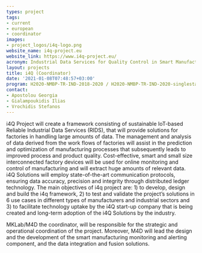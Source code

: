 ```yaml
---
types: project
tags:
- current
- european
- coordinator
images:
- project_logos/i4q-logo.png
website_name: i4q-project.eu
website_link: https://www.i4q-project.eu/
acronym: Industrial Data Services for Quality Control in Smart Manufacturing
layout: projects
title: i4Q (Coordinator)
date: '2021-01-08T07:48:57+03:00'
program: H2020-NMBP-TR-IND-2018-2020 / H2020-NMBP-TR-IND-2020-singlestage
contact:
- Apostolou Georgia
- Gialampoukidis Ilias
- Vrochidis Stefanos
---
```

<p>
i4Q Project will create a framework consisting of sustainable IoT-based Reliable Industrial Data Services (RIDS), that will provide solutions for factories in handling large amounts of data. The management and analysis of data derived from the work flows of factories will assist in the prediction and optimization of manufacturing processes that subsequently leads to improved process and product quality. Cost-effective, smart and small size interconnected factory devices will be used for online monitoring and control of manufacturing and will extract huge amounts of relevant data. i4Q Solutions will employ state-of-the-art communication protocols, ensuring data accuracy, precision and integrity through distributed ledger technology. The main objectives of i4q project are: 1) to develop, design and build the i4q framework, 2) to test and validate the project’s solutions in 6 use cases in different types of manufacturers and industrial sectors and 3) to facilitate technology uptake by the i4Q start-up company that is being created and long-term adoption of the i4Q Solutions by the industry.
</p>
<p>
MKLab/M4D the coordinator, will be responsible for the strategic and operational coordination of the project. Moreover, M4D will lead the design and the development of the smart manufacturing monitoring and alerting component, and the data integration and fusion solutions.
</p>

